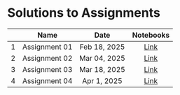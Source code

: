 # Solutions to Assignments

|         | Name                                    | Date          |  Notebooks                                          |
|:-------:|:---------------------------------------:|:-------------:|:---------------------------------------------------:|
| 1       | Assignment 01                           | Feb 18, 2025  | [Link](/assets/assignmentsolutions/Assignment_01.html)   |
| 2       | Assignment 02                           | Mar 04, 2025  | [Link](/assets/assignmentsolutions/Assignment_02.html)   |
| 3       | Assignment 03                           | Mar 18, 2025  | [Link](/assets/assignmentsolutions/Assignment_03.html)   |
| 4       | Assignment 04                           | Apr 1, 2025  | [Link](/assets/assignmentsolutions/Assignment_04.html)   |